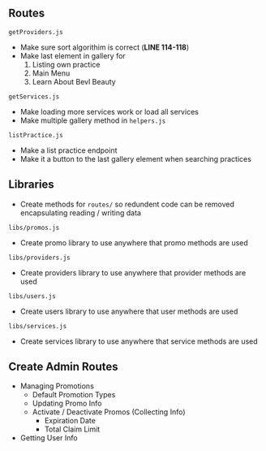 ## Routes
`getProviders.js`
  - Make sure sort algorithim is correct (**LINE 114-118**)
  - Make last element in gallery for
    1. Listing own practice
    2. Main Menu
    3. Learn About Bevl Beauty

`getServices.js`
  - Make loading more services work or load all services
  - Make multiple gallery method in `helpers.js`

`listPractice.js`
  - Make a list practice endpoint
  - Make it a button to the last gallery element when searching practices

## Libraries
- Create methods for `routes/` so redundent code can be removed encapsulating reading / writing data

`libs/promos.js`
  - Create promo library to use anywhere that promo methods are used

`libs/providers.js`
  - Create providers library to use anywhere that provider methods are used

`libs/users.js`
  - Create users library to use anywhere that user methods are used

`libs/services.js`
  - Create services library to use anywhere that service methods are used

## Create Admin Routes
  - Managing Promotions
    - Default Promotion Types
    - Updating Promo Info
    - Activate / Deactivate Promos (Collecting Info)
        - Expiration Date
        - Total Claim Limit
  - Getting User Info